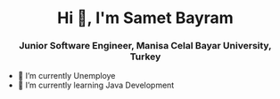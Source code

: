 <h1 align="center">Hi 👋, I'm Samet Bayram</h1>
<h3 align="center">Junior Software Engineer, Manisa Celal Bayar University, Turkey</h3>

- 🔭 I’m currently Unemploye
- 🌱 I’m currently learning Java Development
